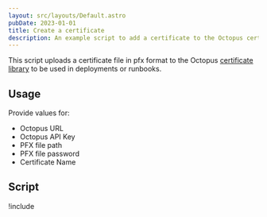 ```yaml
---
layout: src/layouts/Default.astro
pubDate: 2023-01-01
title: Create a certificate
description: An example script to add a certificate to the Octopus certificate library.
---
```


This script uploads a certificate file in pfx format to the Octopus [certificate library](/docs/deployments/certificates/index.md) to be used in deployments or runbooks.

## Usage

Provide values for:

- Octopus URL
- Octopus API Key
- PFX file path
- PFX file password
- Certificate Name

## Script

!include <create-certificate-scripts>
